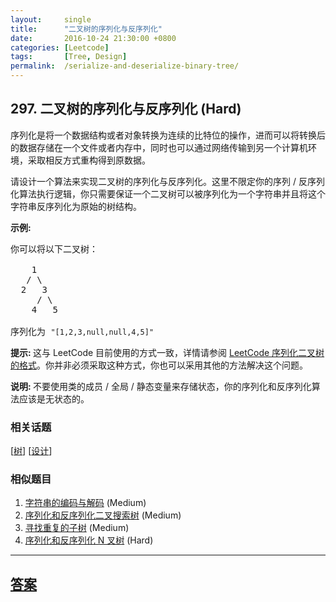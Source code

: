```yaml
---
layout:     single
title:      "二叉树的序列化与反序列化"
date:       2016-10-24 21:30:00 +0800
categories: [Leetcode]
tags:       [Tree, Design]
permalink:  /serialize-and-deserialize-binary-tree/
---
```


## 297. 二叉树的序列化与反序列化 (Hard)

<p>序列化是将一个数据结构或者对象转换为连续的比特位的操作，进而可以将转换后的数据存储在一个文件或者内存中，同时也可以通过网络传输到另一个计算机环境，采取相反方式重构得到原数据。</p>

<p>请设计一个算法来实现二叉树的序列化与反序列化。这里不限定你的序列 / 反序列化算法执行逻辑，你只需要保证一个二叉树可以被序列化为一个字符串并且将这个字符串反序列化为原始的树结构。</p>

<p><strong>示例:&nbsp;</strong></p>

<pre>你可以将以下二叉树：

    1
   / \
  2   3
     / \
    4   5

序列化为 <code>&quot;[1,2,3,null,null,4,5]&quot;</code></pre>

<p><strong>提示:&nbsp;</strong>这与 LeetCode 目前使用的方式一致，详情请参阅&nbsp;<a href="/faq/#binary-tree">LeetCode 序列化二叉树的格式</a>。你并非必须采取这种方式，你也可以采用其他的方法解决这个问题。</p>

<p><strong>说明:&nbsp;</strong>不要使用类的成员 / 全局 / 静态变量来存储状态，你的序列化和反序列化算法应该是无状态的。</p>

### 相关话题
  [[树](https://github.com/openset/leetcode/tree/master/tag/tree/README.md)]
  [[设计](https://github.com/openset/leetcode/tree/master/tag/design/README.md)]

### 相似题目
  1. [字符串的编码与解码](/encode-and-decode-strings) (Medium)
  1. [序列化和反序列化二叉搜索树](/serialize-and-deserialize-bst) (Medium)
  1. [寻找重复的子树](/find-duplicate-subtrees) (Medium)
  1. [序列化和反序列化 N 叉树](/serialize-and-deserialize-n-ary-tree) (Hard)

---

## [答案](https://github.com/openset/leetcode/tree/master/problems/serialize-and-deserialize-binary-tree)
